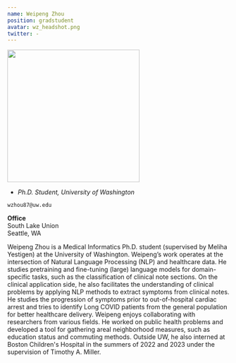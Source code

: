 ```yaml
---
name: Weipeng Zhou
position: gradstudent
avatar: wz_headshot.png
twitter: -
---
```


<img width="300" src="{{site.baseurl}}/images/people/{{page.avatar}}" data-action="zoom">

- _Ph.D. Student, University of Washington_<br>

<i class="fa fa-envelope-o"></i> `wzhou87@uw.edu`

**Office**<br>
South Lake Union<br>
Seattle, WA

Weipeng Zhou is a Medical Informatics Ph.D. student (supervised by Meliha Yestigen) at the University of Washington. Weipeng’s work operates at the intersection of Natural Language Processing (NLP) and healthcare data. He studies pretraining and fine-tuning (large) language models for domain-specific tasks, such as the classification of clinical note sections. On the clinical application side, he also facilitates the understanding of clinical problems by applying NLP methods to extract symptoms from clinical notes. He studies the progression of symptoms prior to out-of-hospital cardiac arrest and tries to identify Long COVID patients from the general population for better healthcare delivery. Weipeng enjoys collaborating with researchers from various fields. He worked on public health problems and developed a tool for gathering areal neighborhood measures, such as education status and commuting methods. Outside UW, he also interned at Boston Children's Hospital in the summers of 2022 and 2023 under the supervision of Timothy A. Miller.  


